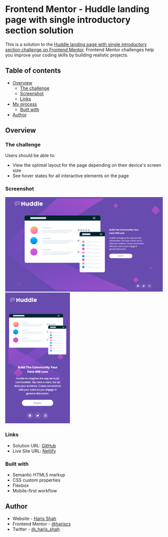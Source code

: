 # Frontend Mentor - Huddle landing page with single introductory section solution

This is a solution to the [Huddle landing page with single introductory section challenge on Frontend Mentor](https://www.frontendmentor.io/challenges/huddle-landing-page-with-a-single-introductory-section-B_2Wvxgi0). Frontend Mentor challenges help you improve your coding skills by building realistic projects.

## Table of contents

- [Overview](#overview)
  - [The challenge](#the-challenge)
  - [Screenshot](#screenshot)
  - [Links](#links)
- [My process](#my-process)
  - [Built with](#built-with)
- [Author](#author)

## Overview

### The challenge

Users should be able to:

- View the optimal layout for the page depending on their device's screen size
- See hover states for all interactive elements on the page

### Screenshot

![](./design/huddle-desktop.png)
![](./design/huddle-mobile.png)

### Links

- Solution URL: [GitHub](https://github.com/hariscs/huddle)
- Live Site URL: [Netlify](https://huddlefans.netlify.app/)

### Built with

- Semantic HTML5 markup
- CSS custom properties
- Flexbox
- Mobile-first workflow

## Author

- Website - [Haris Shah](https://hariss.netlify.app/)
- Frontend Mentor - [@hariscs](https://www.frontendmentor.io/profile/hariscs)
- Twitter - [@\_haris_shah](https://www.twitter.com/_haris_shah)
